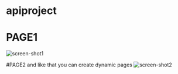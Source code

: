 # apiproject

# PAGE1
![screen-shot1](https://user-images.githubusercontent.com/42464377/128189239-d5641159-f8ba-45a5-a784-4c3d55aab717.PNG)

#PAGE2 and like that you can create dynamic pages
![screen-shot2](https://user-images.githubusercontent.com/42464377/128189395-f6ea26ce-599d-49a3-b777-b7df855c14b1.PNG)
